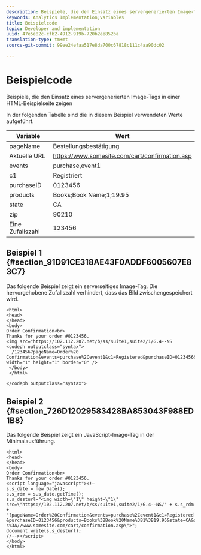 ```yaml
---
description: Beispiele, die den Einsatz eines servergenerierten Image-Tags in einer HTML-Beispielseite zeigen
keywords: Analytics Implementation;variables
title: Beispielcode
topic: Developer and implementation
uuid: 47e5e82c-cfb2-4912-919b-720b2ee852ba
translation-type: tm+mt
source-git-commit: 99ee24efaa517e8da700c67818c111c4aa90dc02

---
```



# Beispielcode

Beispiele, die den Einsatz eines servergenerierten Image-Tags in einer HTML-Beispielseite zeigen

In der folgenden Tabelle sind die in diesem Beispiel verwendeten Werte aufgeführt.

| Variable | Wert |
|---|---|
| pageName | Bestellungsbestätigung |
| Aktuelle URL | https://www.somesite.com/cart/confirmation.asp |
| events | purchase,event1 |
| c1 | Registriert |
| purchaseID | 0123456 |
| products | Books;Book Name;1;19.95 |
| state | CA |
| zip | 90210 |
| Eine Zufallszahl | 123456 |

## Beispiel 1 {#section_91D91CE318AE43F0ADDF6005607E83C7}

Das folgende Beispiel zeigt ein serverseitiges Image-Tag. Die hervorgehobene Zufallszahl verhindert, dass das Bild zwischengespeichert wird.

```
<html> 
<head> 
</head> 
<body> 
Order Confirmation<br> 
Thanks for your order #0123456.
<img src="https://102.112.207.net/b/ss/suite1,suite2/1/G.4--NS 
<codeph outputclass="syntax">
  /123456?pageName=Order%20 Confirmation&events=purchase%2Cevent1&c1=Registered&purchaseID=0123456&products=Books%3BBook%20Name%3B1%3B19.95&state=CA&zip=90210&g=https%3A//www.somesite.com/cart/confirmation.asp" width="1" height="1" border="0" /> 
 </body> 
 </html> 
  
</codeph outputclass="syntax">
```

## Beispiel 2 {#section_726D12029583428BA853043F988ED1B8}

Das folgende Beispiel zeigt ein JavaScript-Image-Tag in der Minimalausführung.

```
<html> 
<head> 
</head> 
<body> 
Order Confirmation<br> 
Thanks for your order #0123456.
<script language="javascript"><!— 
s.s_date = new Date(); 
s.s_rdm = s.s_date.getTime(); 
s.s_desturl="<img width=\"1\" height=\"1\" 
src=\"https://102.112.207.net/b/ss/suite1,suite2/1/G.4--NS/" + s.s_rdm + 
"?pageName=Order%20Confirmation&events=purchase%2Cevent1&c1=Registered 
&purchaseID=0123456&products=Books%3BBook%20Name%3B1%3B19.95&state=CA&zip=90210&g=http 
s%3A//www.somesite.com/cart/confirmation.asp\">"; 
document.write(s.s_desturl); 
//--></script> 
</body> 
</html> 
```

